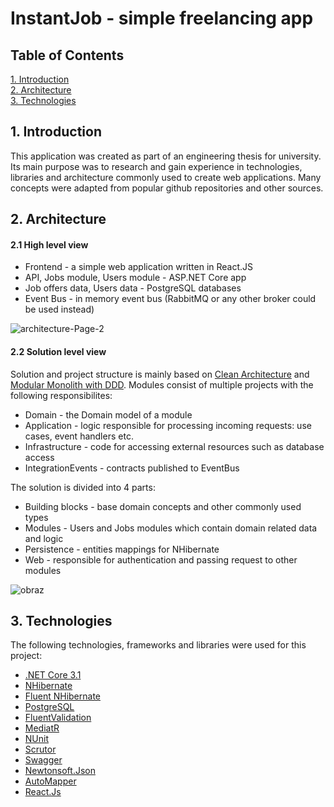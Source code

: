 # InstantJob - simple freelancing app

## Table of Contents  

[1. Introduction](#introduction)  
[2. Architecture](#architecture)   
[3. Technologies](#technologies)  
 

<a name="introduction"/>

## 1. Introduction

This application was created as part of an engineering thesis for university. Its main purpose was to research and gain experience in technologies, libraries and architecture commonly used to create web applications. Many concepts were adapted from popular github repositories and other sources.

<a name="architecture"/>

## 2. Architecture

#### 2.1 High level view

* Frontend - a simple web application written in React.JS
* API, Jobs module, Users module - ASP.NET Core app
* Job offers data, Users data - PostgreSQL databases
* Event Bus - in memory event bus (RabbitMQ or any other broker could be used instead)

![architecture-Page-2](https://user-images.githubusercontent.com/31590651/121947567-76dcde80-cd56-11eb-8dd7-6070fa2af909.png)

#### 2.2 Solution level view

Solution and project structure is mainly based on [Clean Architecture](https://github.com/jasontaylordev/CleanArchitecture) and [Modular Monolith with DDD](https://github.com/kgrzybek/modular-monolith-with-ddd).
Modules consist of multiple projects with the following responsibilites:
* Domain - the Domain model of a module
* Application - logic responsible for processing incoming requests: use cases, event handlers etc.
* Infrastructure - code for accessing external resources such as database access
* IntegrationEvents - contracts published to EventBus

The solution is divided into 4 parts:
* Building blocks - base domain concepts and other commonly used types
* Modules - Users and Jobs modules which contain domain related data and logic
* Persistence - entities mappings for NHibernate
* Web - responsible for authentication and passing request to other modules

![obraz](https://user-images.githubusercontent.com/31590651/121942969-61b18100-cd51-11eb-9bde-9826c458677c.png)

<a name="technologies"/>

## 3. Technologies
The following technologies, frameworks and libraries were used for this project:

* [.NET Core 3.1](https://github.com/dotnet/core)
* [NHibernate](https://github.com/nhibernate/nhibernate-core)
* [Fluent NHibernate](https://github.com/nhibernate/fluent-nhibernate)
* [PostgreSQL](https://www.postgresql.org/)
* [FluentValidation](https://github.com/FluentValidation/FluentValidation)
* [MediatR](https://github.com/jbogard/MediatR)
* [NUnit](https://github.com/nunit)
* [Scrutor](https://github.com/khellang/Scrutor)
* [Swagger](https://github.com/domaindrivendev/Swashbuckle.AspNetCore)
* [Newtonsoft.Json](https://github.com/JamesNK/Newtonsoft.Json)
* [AutoMapper](https://github.com/AutoMapper/AutoMapper)
* [React.Js](https://github.com/facebook/react)
